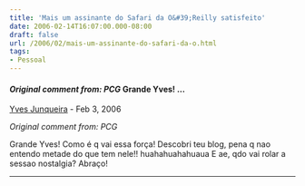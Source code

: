 ```yaml
---
title: 'Mais um assinante do Safari da O&#39;Reilly satisfeito'
date: 2006-02-14T16:07:00.000-08:00
draft: false
url: /2006/02/mais-um-assinante-do-safari-da-o.html
tags: 
- Pessoal
---
```


#### _Original comment from: PCG_ Grande Yves! ...
[Yves Junqueira](https://www.blogger.com/profile/00104361785049371212 "noreply@blogger.com") - <time datetime="2006-02-14T16:18:00.000-08:00">Feb 3, 2006</time>

_Original comment from: PCG_  
  
Grande Yves! Como é q vai essa força! Descobri teu blog, pena q nao entendo metade do que tem nele!! huahahuahahuaua E ae, qdo vai rolar a sessao nostalgia? Abraço!
<hr />
